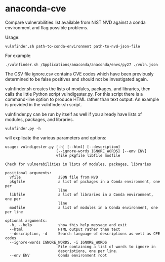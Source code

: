 # anaconda-cve
Compare vulnerabilities list available from NIST NVD against a conda environment and flag possible problems.

Usage:

`vulnfinder.sh path-to-conda-environment path-to-nvd-json-file`

For example:

`./vulnfinder.sh /Applications/anaconda/anaconda/envs/py27 ./vuln.json`

 The CSV file ignore.csv contains CVE codes which have been previously determined to be false positives
 and should not be investigated again.

 vulnfinder.sh creates the lists of modules, packages, and libraries, then calls the little Python script
 vulndigester.py. For this script there is a command-line option to produce HTML rather than text output.
 An example is provided in the vulnfinder.sh script.

vulnfinder.py can be run by itself as well if you already have lists of modules, packages, and libraries.

`vulnfinder.py -h` 

will explicate the various parameters and options:

```
usage: vulndigester.py [-h] [--html] [--description]
                       [--ignore-words IGNORE_WORDS] [--env ENV]
                       vfile pkgfile libfile modfile

Check for vulnerabilities in lists of modules, packages, libraries

positional arguments:
  vfile                 JSON file from NVD
  pkgfile               a list of packages in a Conda environment, one per
                        line
  libfile               a list of libraries in a Conda environment, one per
                        line
  modfile               a list of modules in a Conda environment, one per line

optional arguments:
  -h, --help            show this help message and exit
  --html                HTML output rather than text
  --description, -d     Search language of descriptions as well as CPE codes
  --ignore-words IGNORE_WORDS, -i IGNORE_WORDS
                        File containing a list of words to ignore in
                        descriptions, one per line.
  --env ENV             Conda environment root
```
